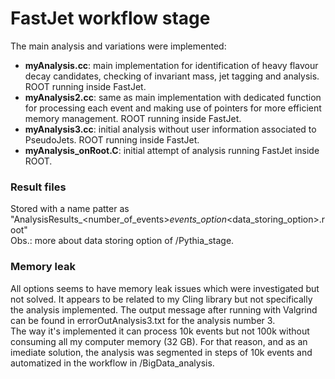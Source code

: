 # FastJet workflow stage

The main analysis and variations were implemented:
- **myAnalysis.cc**: main implementation for identification of heavy flavour decay candidates, checking of invariant mass, jet tagging and analysis. ROOT running inside FastJet.
- **myAnalysis2.cc**: same as main implementation with dedicated function for processing each event and making use of pointers for more efficient memory management. ROOT running inside FastJet.
- **myAnalysis3.cc**: initial analysis without user information associated to PseudoJets. ROOT running inside FastJet.
- **myAnalysis_onRoot.C**: initial attempt of analysis running FastJet inside ROOT.

### Result files
Stored with a name patter as\
"AnalysisResults_<number_of_events>_events_option_<data_storing_option>.root"\
Obs.: more about data storing option of /Pythia_stage.

### Memory leak
All options seems to have memory leak issues which were investigated but not solved. It appears to be related to my Cling library but not specifically the analysis implemented. The output message after running with Valgrind can be found in errorOutAnalysis3.txt for the analysis number 3.\
The way it's implemented it can process 10k events but not 100k without consuming all my computer memory (32 GB).
For that reason, and as an imediate solution, the analysis was segmented in steps of 10k events and automatized in the workflow in /BigData_analysis.

